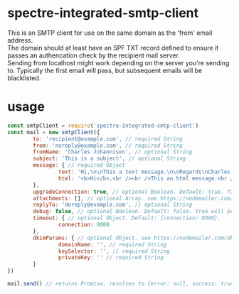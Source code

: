 # spectre-integrated-smtp-client
This is an SMTP client for use on the same domain as the 'from' email address.\
The domain should at least have an SPF TXT record defined to ensure it passes an authencation check by the recipient mail server.\
Sending from localhost might work depending on the server you're sending to. Typically the first email will pass, but subsequent emails will be blacklisted.

# usage
```js
const smtpClient = require('spectre-integrated-smtp-client')
const mail = new smtpClient({
        to: 'recipient@example.com', // required String
        from: 'noreply@example.com', // required String
        fromName: 'Charles Johannisen', // optional String
        subject: 'This is a subject', // optional String
        message: { // required Object
                text: 'Hi,\n\nThis a text message.\n\nRegards\nCharles',  // optional String
                html: '<b>Hi</b>,<br /><br />This an html message.<br /><br />Regards<br />Charles' // optional String
        },
        upgradeConnection: true, // optional Boolean. Default: true. false will not (attempt to) upgrade the connection to TLS
        attachments: [], // optional Array. see https://nodemailer.com/extras/mailcomposer/#attachments 
        replyTo: 'doreply@example.com', // optional String
        debug: false, // optional Boolean. Default: false. true will print out progress/interaction
        timeout: { // optional Object. Default: {connection: 8000}.
                connection: 8000
        },
        dkimParams: { // optional Object. see https://nodemailer.com/dkim
                domainName: '', // required String
                keySelector: '', // required String
                privateKey: '' // required String 
        }
})

mail.send() // returns Promise, resolves to {error: null, success: true}
```
